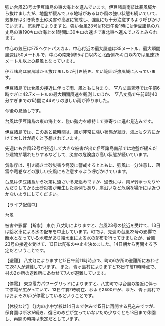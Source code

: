 強い台風23号は伊豆諸島の東の海上を進んでいます。伊豆諸島南部は暴風域から抜けましたが、地盤が緩んでいる地域があるほか風の強い状態も続いていて、気象庁は引き続き土砂災害や高波に警戒し、強風にも十分注意するよう呼びかけています。
気象庁によりますと、強い台風23号は13日午後1時には伊豆諸島の八丈島の東190キロの海上を1時間に30キロの速さで東北東へ進んでいるとみられます。

中心の気圧は975ヘクトパスカル、中心付近の最大風速は35メートル、最大瞬間風速は50メートルで、中心の南東側95キロ以内と北西側75キロ以内では風速25メートル以上の暴風となっています。

伊豆諸島は暴風域から抜けましたが引き続き、広い範囲が強風域に入っています。

伊豆諸島では台風の接近に伴って雨、風ともに強まり、
▽八丈島空港では午前6時すぎに42.7メートルの最大瞬間風速を観測したほか、
▽八丈島で午前6時40分すぎまでの1時間に44ミリの激しい雨が降りました。

今後の見通しです。

台風は伊豆諸島の東の海上を、強い勢力を維持して東寄りに進む見込みです。

伊豆諸島では、このあと数時間は、風が非常に強い状態が続き、海上も夕方にかけて大しけが続くと予想されています。

先週にも台風22号が接近して大きな被害が出た伊豆諸島南部では地盤が緩んだり建物が壊れたりするなどして、災害の危険度が高い状態が続いています。

気象庁は、引き続き土砂災害や高波に警戒するとともに、強風に十分注意し、落雷や竜巻などの激しい突風にも注意するよう呼びかけています。

台風は伊豆諸島から次第に遠ざかる見込みですが、過去には、雨が弱まったりやんだりしてから土砂災害が発生した事例もあり、崖沿いなど危険な場所には近づかないようにしてください。

【ライブ配信中】

台風

被害や影響
【断水】
東京 八丈町によりますと、台風23号の接近を受けて、13日は給水車による水の配布を中止しています。町では、先週の台風22号の影響で断水となっている地域があり給水車による水の配布を行ってきましたが、台風23号の接近を受けて、13日は配布の中止を決めました。14日朝から再開する予定だということです。

【避難】
八丈町によりますと13日午前11時時点で、町の6か所の避難所にあわせて281人が避難しています。
また、青ヶ島村によりますと13日午前11時時点で、村の2か所の避難所にあわせて7人が避難しています。

【停電】
東京電力パワーグリッドによりますと、八丈町では台風の接近に伴って停電が広がっていて、13日午前7時現在、およそ2500戸が、また、青ヶ島村ではおよそ20戸が停電しているということです。

【休校など】
町内の小中学校は14日まで休みで15日に再開する見込みですが、保育園は断水が続き、復旧のめどが立っていないため少なくとも18日まで休園し、再開の時期は未定だとしています。